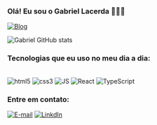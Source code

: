 ### Olá! Eu sou o Gabriel Lacerda 🙋🏻‍♂️

[![Blog](https://img.shields.io/website-GabrielLacerda-down-green-red/http/monip.org.svg)](https://gabriel-lacerda.vercel.app/)

![Gabriel GitHub stats](https://github-readme-stats.vercel.app/api?username=glacerdaar&show_icons=true&theme=dark)

### Tecnologias que eu uso no meu dia a dia:

<div style="display: inline_block"><br />
    <img alt="html5" src="https://img.shields.io/badge/HTML5-E34F26?style=for-the-badge&logo=html5&logoColor=white">
    <img alt="css3" src="https://img.shields.io/badge/CSS3-1572B6?style=for-the-badge&logo=css3&logoColor=white">
    <img alt="JS" src="https://img.shields.io/badge/JavaScript-F7DF1E?style=for-the-badge&logo=javascript&logoColor=black">
    <img alt="React" src="https://img.shields.io/badge/React-20232A?style=for-the-badge&logo=react&logoColor=61DAFB">
    <img alt="TypeScript" src="https://img.shields.io/badge/TypeScript-007ACC?style=for-the-badge&logo=typescript&logoColor=white">
</div>

### Entre em contato:

[![E-mail](https://img.shields.io/badge/Gmail-D14836?style=for-the-badge&logo=gmail&logoColor=white)](mailto:glacerdaar@gmail.com)
[![LinkdIn](https://img.shields.io/badge/LinkedIn-0077B5?style=for-the-badge&logo=linkedin&logoColor=white)](www.linkedin.com/in/gabriel-lacerda-webdev)
